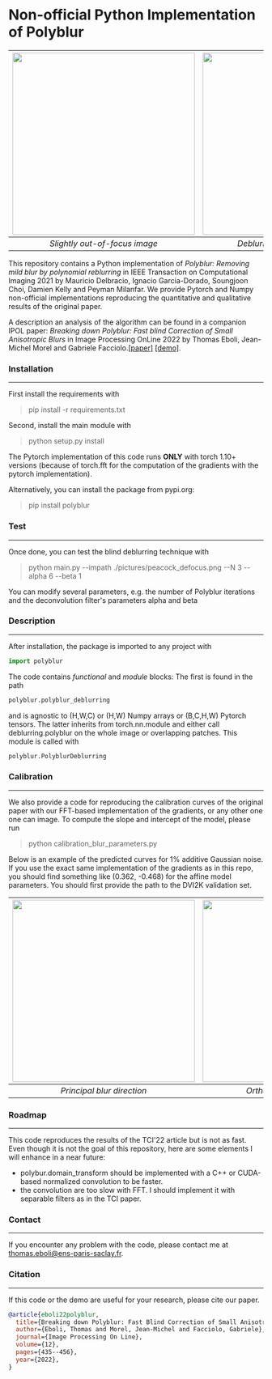 # Non-official Python Implementation of Polyblur

| <img src="./pictures/peacock_defocus.png" width="360px"/> | <img src="results/peacock_restored_alpha_6_beta_1.png" width="360px"/> |
|:------------------------------------------------:|:----------------------------------------------------------------------:|
|        <i>Slightly out-of-focus image</i>        |                 <i>Deblurred result with Polyblur</i>                  |

This repository contains a Python implementation of *Polyblur: Removing mild blur by polynomial reblurring* in
IEEE Transaction on Computational Imaging 2021 by Mauricio Delbracio, Ignacio Garcia-Dorado, Soungjoon Choi, 
Damien Kelly and Peyman Milanfar. We provide Pytorch and Numpy non-official implementations reproducing the quantitative
and qualitative results of the original paper.

A description an analysis of the algorithm can be found in a companion IPOL paper:
*Breaking down Polyblur: Fast blind Correction of Small Anisotropic Blurs* in Image Processing OnLine 2022 by Thomas Eboli, 
Jean-Michel Morel and Gabriele Facciolo.<a href="http://www.ipol.im/pub/art/2022/405/">[paper]</a>
<a href="https://ipolcore.ipol.im/demo/clientApp/demo.html?id=405">[demo]</a>.


### Installation
----------

First install the requirements with
> pip install -r requirements.txt

Second, install the main module with
> python setup.py install

The Pytorch implementation of this code runs **ONLY** with torch 1.10+ 
versions (because of torch.fft for the computation of the gradients with the pytorch implementation).

Alternatively, you can install the package from pypi.org:
> pip install polyblur

### Test
----------


Once done, you can test the blind deblurring technique with
> python main.py --impath ./pictures/peacock_defocus.png --N 3 --alpha 6 --beta 1

You can modify several parameters, e.g. the number of Polyblur iterations and
the deconvolution filter's parameters alpha and beta


### Description
----------

After installation, the package is imported to any project with
```python
import polyblur
```

The code contains *functional* and *module* blocks: The first is found in the path
```python
polyblur.polyblur_deblurring
```

and is agnostic to (H,W,C) or (H,W) Numpy arrays or (B,C,H,W) Pytorch tensors. The latter inherits from torch.nn.module 
and either call deblurring.polyblur on the whole image or overlapping patches. This module is called
with
```python 
polyblur.PolyblurDeblurring
```


### Calibration
----------

We also provide a code for reproducing the calibration curves of the original paper with our FFT-based implementation of 
the gradients, or any other one one can image. To compute the slope and intercept 
of the model, please run
> python calibration_blur_parameters.py

Below is an example of the predicted curves for 1% additive Gaussian noise. If you use the exact same implementation 
of the gradients as in this repo, you should find something  like (0.362, -0.468) for the affine model parameters.
You should first provide the path
to the DVI2K validation set.

| <img src="./results/calibration_normal_0.01.jpg" width="360px"/> | <img src="results/calibration_orthogonal_0.01.jpg" width="360px"/> |
|:----------------------------------------------------------------:|:------------------------------------------------------------------:|
|                 <i>Principal blur direction</i>                  |                  <i>Orthogonal blur direction</i>                  |


### Roadmap
----------

This code reproduces the results of the TCI'22 article but is not as fast. Even though it is not the
goal of this repository, here are some elements I will enhance in a near future:
* polybur.domain_transform should be implemented with a C++ or CUDA-based normalized convolution to be faster.
* the convolution are too slow with FFT. I should implement it with separable filters as in the TCI paper.


### Contact 
----------

If you encounter any problem with the code, please contact me at <thomas.eboli@ens-paris-saclay.fr>.


### Citation
----------

If this code or the demo are useful for your research, please cite our paper.

```BibTex
@article{eboli22polyblur,
  title={Breaking down Polyblur: Fast Blind Correction of Small Anisotropic Blurs},
  author={Eboli, Thomas and Morel, Jean-Michel and Facciolo, Gabriele},
  journal={Image Processing On Line},
  volume={12},
  pages={435--456},
  year={2022},
}
```

